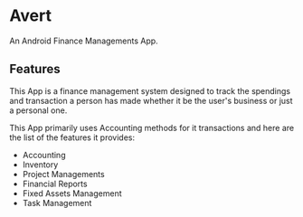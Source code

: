 # Avert

An Android Finance Managements App.

## Features

This App is a finance management system designed to track the spendings and transaction a person has made
whether it be the user's business or just a personal one.

This App primarily uses Accounting methods for it transactions and here are the list of the features it provides:
- Accounting
- Inventory
- Project Managements
- Financial Reports
- Fixed Assets Management
- Task Management
